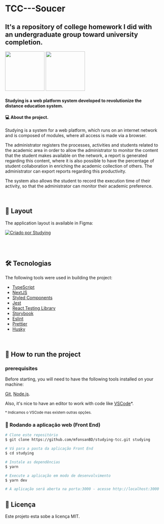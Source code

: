 # TCC---Soucer
## It's a repository of college homework I did with an undergraduate group toward university completion.

<div>
<img src="https://cdn.jsdelivr.net/gh/devicons/devicon/icons/csharp/csharp-original.svg" width="128" height="128"/>
<img src="https://cdn.jsdelivr.net/gh/devicons/devicon/icons/typescript/typescript-original.svg" width="128" height="128"/>
<div/>                   

	
#### Studying is a web platform system developed to revolutionize the distance education system.

#### 💻 About the project.

Studying is a system for a web platform, which runs on an internet network and is composed of modules, where all access is made via a browser.

The administrator registers the processes, activities and students related to the academic area in order to allow the administrator to monitor the content that the student makes available on the network, a report is generated regarding this content, where it is also possible to have the percentage of student collaboration in enriching the academic collection of others. The administrator can export reports regarding this productivity.

The system also allows the student to record the execution time of their activity, so that the administrator can monitor their academic preference.

<br>

## 🎨 Layout

The application layout is available in Figma:

<a href="https://www.figma.com/file/yyM3B8g5POcDwqO3jgR0CO/Studying---TCC?node-id=0%3A1">
  <img alt="Criado por Studying" src="https://img.shields.io/badge/Acessar%20Layout%20-Figma-%233481FF">
</a>

<br><br>

## 🛠 Tecnologias

The following tools were used in building the project:

- [TypeScript](https://www.typescriptlang.org/)
- [NextJS](https://nextjs.org/)
- [Styled Components](https://styled-components.com/)
- [Jest](https://jestjs.io/)
- [React Testing Library](https://testing-library.com/docs/react-testing-library/intro)
- [Storybook](https://storybook.js.org/)
- [Eslint](https://eslint.org/)
- [Prettier](https://prettier.io/)
- [Husky](https://github.com/typicode/husky)

<br>

## 🚀 How to run the project

### prerequisites

Before starting, you will need to have the following tools installed on your machine:

[Git](https://git-scm.com),
[Node.js](https://nodejs.org/).

Also, it's nice to have an editor to work with code like [VSCode](https://code.visualstudio.com/download)*.

<small>* Indicamos o VSCode mas existem outras opções.</small>

### 🧭 Rodando a aplicação web (Front End)

```bash
# Clone este repositório
$ git clone https://github.com/mfonsanBD/studying-tcc.git studying

# Vá para a pasta da aplicação Front End
$ cd studying

# Instale as dependências
$ yarn

# Execute a aplicação em modo de desenvolvimento
$ yarn dev

# A aplicação será aberta na porta:3000 - acesse http://localhost:3000
```

## 📝 Licença

Este projeto esta sobe a licença MIT.
